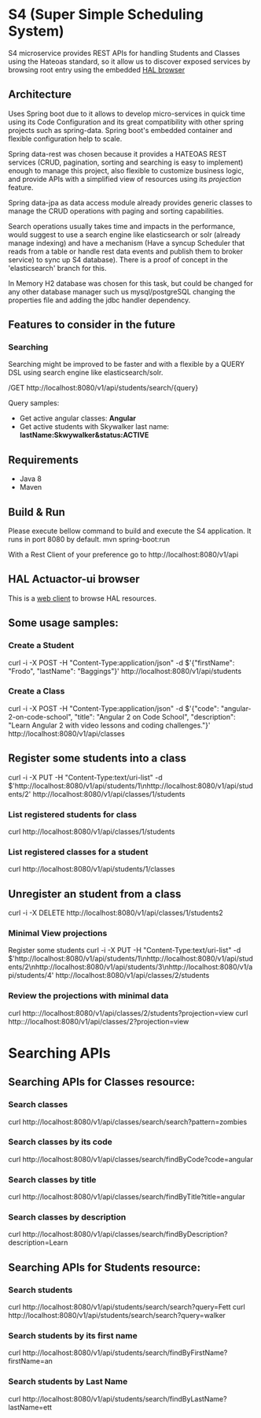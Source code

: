 # S4 (Super Simple Scheduling System)
S4 microservice provides REST APIs for handling Students and Classes using the Hateoas standard, so it allow us to discover exposed services by browsing
root entry using the embedded [HAL browser](http://http://localhost:8080/actuator/#http://localhost:8080/v1/api/)

## Architecture
Uses Spring boot due to it allows to develop micro-services in quick time using its Code Configuration and its great compatibility with other spring projects such as spring-data. Spring boot's embedded container and flexible configuration help to scale.

Spring data-rest was chosen because it provides a HATEOAS REST services (CRUD, pagination, sorting and searching is easy to implement) enough to manage this project, also flexible to customize business logic, and provide APIs with a simplified view of resources using its *projection* feature.

Spring data-jpa as data access module already provides generic classes to manage the CRUD operations with paging and sorting capabilities.

Search operations usually takes time and impacts in the performance, would suggest to use a search engine like elasticsearch or solr (already manage indexing) and have a mechanism (Have a syncup Scheduler that reads from a table or handle rest data events and publish them to broker service) to sync up S4 database). There is a proof of concept in the 'elasticsearch' branch for this.

In Memory H2 database was chosen for this task, but could be changed for any other database manager such us mysql/postgreSQL changing the properties file and adding the jdbc handler dependency.

## Features to consider in the future
### Searching
Searching might be improved to be faster and with a flexible by a QUERY DSL using search engine like elasticsearch/solr.

/GET   http://localhost:8080/v1/api/students/search/{query}

Query samples:
 * Get active angular classes:  **Angular**
 * Get active students with Skywalker last name:  **lastName:Skwywalker&status:ACTIVE**


## Requirements
  * Java 8
  * Maven

## Build & Run
Please execute bellow command to build and execute the S4 application. It runs in port 8080 by default.
 mvn spring-boot:run

With a Rest Client of your preference go to http://localhost:8080/v1/api

## HAL Actuactor-ui browser
This is a [web client](http://http://localhost:8080/actuator/#http://localhost:8080/v1/api/) to browse HAL resources.
## Some usage samples:

### Create a Student
curl -i -X POST -H "Content-Type:application/json" -d $'{"firstName": "Frodo", "lastName": "Baggings"}' http://localhost:8080/v1/api/students

### Create a Class
curl -i -X POST -H "Content-Type:application/json" -d $'{"code": "angular-2-on-code-school", "title": "Angular 2 on Code School", "description": "Learn Angular 2 with video lessons and coding challenges."}' http://localhost:8080/v1/api/classes


## Register some students into a class
curl -i -X PUT -H "Content-Type:text/uri-list" -d $'http://localhost:8080/v1/api/students/1\\nhttp://localhost:8080/v1/api/students/2' http://localhost:8080/v1/api/classes/1/students

### List registered students for class
curl http://localhost:8080/v1/api/classes/1/students

### List registered classes for a student
curl http://localhost:8080/v1/api/students/1/classes

## Unregister an student from a class
curl -i -X DELETE http://localhost:8080/v1/api/classes/1/students2

### Minimal View projections
Register some students
curl -i -X PUT -H "Content-Type:text/uri-list" -d $'http://localhost:8080/v1/api/students/1\\nhttp://localhost:8080/v1/api/students/2\\nhttp://localhost:8080/v1/api/students/3\\nhttp://localhost:8080/v1/api/students/4' http://localhost:8080/v1/api/classes/2/students

### Review the projections with minimal data
curl http:://localhost:8080/v1/api/classes/2/students?projection=view
curl http:://localhost:8080/v1/api/classes/2?projection=view

# Searching APIs
## Searching APIs for Classes resource:
### Search classes
curl http://localhost:8080/v1/api/classes/search/search?pattern=zombies

### Search classes by its code
curl http://localhost:8080/v1/api/classes/search/findByCode?code=angular

### Search classes by title
curl http://localhost:8080/v1/api/classes/search/findByTitle?title=angular

### Search classes by description
curl http://localhost:8080/v1/api/classes/search/findByDescription?description=Learn

## Searching APIs for Students resource:
### Search students
curl http://localhost:8080/v1/api/students/search/search?query=Fett
curl http://localhost:8080/v1/api/students/search/search?query=walker

### Search students by its first name
curl http://localhost:8080/v1/api/students/search/findByFirstName?firstName=an

### Search students by Last Name
curl http://localhost:8080/v1/api/students/search/findByLastName?lastName=ett

